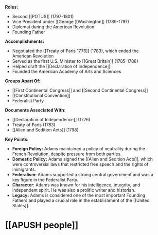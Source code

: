 **Roles:**

* Second [[POTUS]] (1797-1801)
* Vice President under [[George [[Washington]] (1789-1797)
* Diplomat during the American Revolution
* Founding Father

**Accomplishments:**

* Negotiated the [[Treaty of Paris 1776]] (1783), which ended the American Revolution
* Served as the first U.S. Minister to [[Great Britain]] (1785-1788)
* Helped draft the [[Declaration of Independence]]
* Founded the American Academy of Arts and Sciences

**Groups Apart Of:**

* [[First Continental Congress]] and [[Second Continental Congress]]
* [[Constitutional Convention]]
* Federalist Party

**Documents Associated With:**

* [[Declaration of Independence]] (1776)
* Treaty of Paris (1783)
* [[Alien and Sedition Acts]] (1798)

**Key Points:**

* **Foreign Policy:** Adams maintained a policy of neutrality during the French Revolution, despite pressure from both parties.
* **Domestic Policy:** Adams signed the [[Alien and Sedition Acts]], which were controversial laws that restricted free speech and the rights of immigrants.
* **Federalism:** Adams supported a strong central government and was a key figure in the Federalist Party.
* **Character:** Adams was known for his intelligence, integrity, and independent spirit. He was also a prolific writer and historian.
* **Legacy:** Adams is considered one of the most important Founding Fathers and played a crucial role in the establishment of the [[United States]].
# [[APUSH people]]